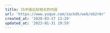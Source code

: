 ```yaml
---
title: JS中值比较相关的内容
url: 'https://www.yuque.com/zackdk/web/eb2r6r'
created_at: '2020-03-17 13:29'
updated_at: '2023-01-31 19:59'
---
```


